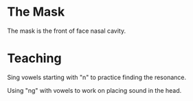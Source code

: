 # The Mask

The mask is the front of face nasal cavity.

# Teaching

Sing vowels starting with "n" to practice finding the resonance.

Using "ng" with vowels to work on placing sound in the head.